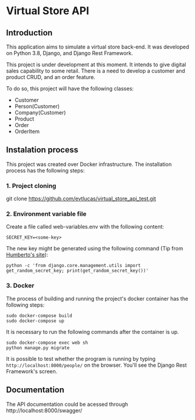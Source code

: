 # Virtual Store API

## Introduction

This application aims to simulate a virtual store back-end. It was developed on Python 3.8, Django, and Django Rest Framework.

This project is under development at this moment. It intends to give digital sales capability to some retail. There is a need to develop a customer and product CRUD, and an order feature.

To do so, this project will have the following classes:
- Customer
- Person(Customer)
- Company(Customer)
- Product
- Order
- OrderItem

## Instalation process

This project was created over Docker infrastructure. The installation process has the following steps:

### 1. Project cloning

git clone https://github.com/evtlucas/virtual_store_api_test.git

### 2. Environment variable file

Create a file called web-variables.env with the following content:
```
SECRET_KEY=<some-key>
```

The new key might be generated using the following command (Tip from [Humberto's site](https://humberto.io/pt-br/blog/tldr-gerando-secret-key-para-o-django/)):
```
python -c 'from django.core.management.utils import get_random_secret_key; print(get_random_secret_key())'
```

### 3. Docker

The process of building and running the project's docker container has the following steps:

```
sudo docker-compose build
sudo docker-compose up
```

It is necessary to run the following commands after the container is up.

```
sudo docker-compose exec web sh
python manage.py migrate
```

It is possible to test whether the program is running by typing `http://localhost:8000/people/` on the browser. You'll see the Django Rest Framework's screen.

## Documentation

The API documentation could be acessed through http://localhost:8000/swagger/
